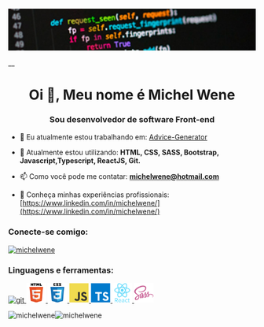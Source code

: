 ![Bem vindo ao Dev Wene!](https://github.com/michelwene/michelwene/blob/main/Header.png)

__

<h1 align="center">Oi 👋, Meu nome é Michel Wene</h1>
<h3 align="center">Sou desenvolvedor de software Front-end</h3>

- 🔭 Eu atualmente estou trabalhando em: [Advice-Generator](https://github.com/michelwene/Advice-Generator/tree/master)

- 🌱 Atualmente estou utilizando: **HTML, CSS, SASS, Bootstrap, Javascript,Typescript, ReactJS, Git.**

- 📫 Como você pode me contatar: **michelwene@hotmail.com**

- 📄 Conheça minhas experiências profissionais: [https://www.linkedin.com/in/michelwene/](https://www.linkedin.com/in/michelwene/)


<h3 align="left">Conecte-se comigo:</h3>
<p align="left">
<a href="https://linkedin.com/in/michelwene" target="blank"><img align="center" src="https://raw.githubusercontent.com/rahuldkjain/github-profile-readme-generator/master/src/images/icons/Social/linked-in-alt.svg" alt="michelwene" height="30" width="40" /></a>
</p>

<h3 align="left">Linguagens e ferramentas:</h3>
<p align="left"> <a href="https://git-scm.com/" target="_blank" rel="noreferrer"> <img src="https://www.vectorlogo.zone/logos/git-scm/git-scm-icon.svg" alt="git" width="40" height="40"/> </a> <a href="https://www.w3.org/html/" target="_blank" rel="noreferrer"> <img src="https://raw.githubusercontent.com/devicons/devicon/master/icons/html5/html5-original-wordmark.svg" alt="html5" width="40" height="40"/> </a> <a href="https://www.w3schools.com/css/" target="_blank" rel="noreferrer"> <img src="https://raw.githubusercontent.com/devicons/devicon/master/icons/css3/css3-original-wordmark.svg" alt="css3" width="40" height="40"/> </a>   <a href="https://developer.mozilla.org/en-US/docs/Web/JavaScript" target="_blank" rel="noreferrer"> <img src="https://raw.githubusercontent.com/devicons/devicon/master/icons/javascript/javascript-original.svg" alt="javascript" width="40" height="40"/>  </a> <a href="https://www.typescriptlang.org/" target="_blank" rel="noreferrer"> <img src="https://raw.githubusercontent.com/devicons/devicon/master/icons/typescript/typescript-original.svg" alt="typescript" width="40" height="40"/> </a> <a href="https://reactjs.org/" target="_blank" rel="noreferrer"> <img src="https://raw.githubusercontent.com/devicons/devicon/master/icons/react/react-original-wordmark.svg" alt="react" width="40" height="40"/> </a> <a href="https://sass-lang.com" target="_blank" rel="noreferrer"> <img src="https://raw.githubusercontent.com/devicons/devicon/master/icons/sass/sass-original.svg" alt="sass" width="40" height="40"/> </a></p>

<p>
  <img align="left" src="https://github-readme-streak-stats.herokuapp.com/?user=michelwene&theme=dark" alt="michelwene" /> <img align="left" src="https://github-readme-stats.vercel.app/api/top-langs?username=michelwene&show_icons=true&theme=dark&hide_border=true&locale=en&layout=compact" alt="michelwene" />
&nbsp;
</p>


